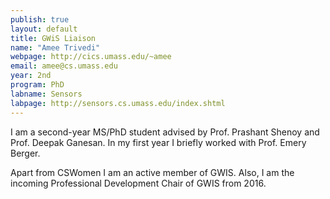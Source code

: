 ```yaml
---
publish: true
layout: default
title: GWiS Liaison
name: "Amee Trivedi"
webpage: http://cics.umass.edu/~amee
email: amee@cs.umass.edu
year: 2nd
program: PhD
labname: Sensors
labpage: http://sensors.cs.umass.edu/index.shtml
---
```


I am a second-year MS/PhD student advised by Prof. Prashant Shenoy and Prof. Deepak Ganesan. In my first year I briefly worked with Prof. Emery Berger.

Apart from CSWomen I am an active member of GWIS. Also, I am the incoming Professional Development Chair of GWIS from 2016.
